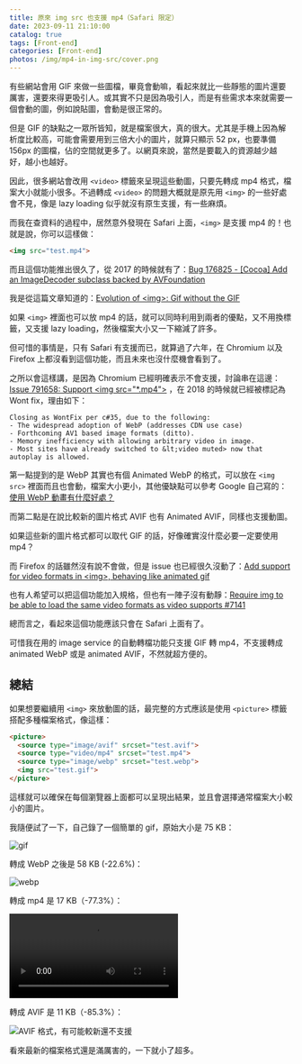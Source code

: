 ```yaml
---
title: 原來 img src 也支援 mp4（Safari 限定）
date: 2023-09-11 21:10:00
catalog: true
tags: [Front-end]
categories: [Front-end]
photos: /img/mp4-in-img-src/cover.png
---
```


有些網站會用 GIF 來做一些圖檔，畢竟會動嘛，看起來就比一些靜態的圖片還要厲害，還要來得更吸引人。或其實不只是因為吸引人，而是有些需求本來就需要一個會動的圖，例如說貼圖，會動是很正常的。

但是 GIF 的缺點之一眾所皆知，就是檔案很大，真的很大。尤其是手機上因為解析度比較高，可能會需要用到三倍大小的圖片，就算只顯示 52 px，也要準備 156px 的圖檔，佔的空間就更多了。以網頁來說，當然是要載入的資源越少越好，越小也越好。

<!-- more -->

因此，很多網站會改用 `<video>` 標籤來呈現這些動圖，只要先轉成 mp4 格式，檔案大小就能小很多。不過轉成 `<video>` 的問題大概就是原先用 `<img>` 的一些好處會不見，像是 lazy loading 似乎就沒有原生支援，有一些麻煩。

而我在查資料的過程中，居然意外發現在 Safari 上面，`<img>` 是支援 mp4 的！也就是說，你可以這樣做：

``` html
<img src="test.mp4">
```

而且這個功能推出很久了，從 2017 的時候就有了：[Bug 176825 - [Cocoa] Add an ImageDecoder subclass backed by AVFoundation](https://bugs.webkit.org/show_bug.cgi?id=176825)

我是從這篇文章知道的：[Evolution of &lt;img>: Gif without the GIF](https://calendar.perfplanet.com/2017/animated-gif-without-the-gif/)

如果 `<img>` 裡面也可以放 mp4 的話，就可以同時利用到兩者的優點，又不用換標籤，又支援 lazy loading，然後檔案大小又一下縮減了許多。

但可惜的事情是，只有 Safari 有支援而已，就算過了六年，在 Chromium 以及 Firefox 上都沒看到這個功能，而且未來也沒什麼機會看到了。

之所以會這樣講，是因為 Chromium 已經明確表示不會支援，討論串在這邊：[Issue 791658: Support &lt;img src="*.mp4">](https://bugs.chromium.org/p/chromium/issues/detail?id=791658) ，在 2018 的時候就已經被標記為 Wont fix，理由如下：

```
Closing as WontFix per c#35, due to the following:
- The widespread adoption of WebP (addresses CDN use case)
- Forthcoming AV1 based image formats (ditto).
- Memory inefficiency with allowing arbitrary video in image.
- Most sites have already switched to &lt;video muted> now that autoplay is allowed.
```

第一點提到的是 WebP 其實也有個 Animated WebP 的格式，可以放在 `<img src>` 裡面而且也會動，檔案大小更小，其他優缺點可以參考 Google 自己寫的：[使用 WebP 動畫有什麼好處？](https://developers.google.com/speed/webp/faq?hl=zh-tw#why_should_i_use_animated_webp)

而第二點是在說比較新的圖片格式 AVIF 也有 Animated AVIF，同樣也支援動圖。

如果這些新的圖片格式都可以取代 GIF 的話，好像確實沒什麼必要一定要使用 mp4？

而 Firefox 的話雖然沒有說不會做，但是 issue 也已經很久沒動了：[Add support for video formats in &lt;img>, behaving like animated gif](https://bugzilla.mozilla.org/show_bug.cgi?id=895131)

也有人希望可以把這個功能加入規格，但也有一陣子沒有動靜：[Require img to be able to load the same video formats as video supports #7141](https://github.com/whatwg/html/issues/7141)

總而言之，看起來這個功能應該只會在 Safari 上面有了。

可惜我在用的 image service 的自動轉檔功能只支援 GIF 轉 mp4，不支援轉成 animated WebP 或是 animated AVIF，不然就超方便的。

## 總結

如果想要繼續用 `<img>` 來放動圖的話，最完整的方式應該是使用 `<picture>` 標籤搭配多種檔案格式，像這樣：

``` html
<picture>
  <source type="image/avif" srcset="test.avif">
  <source type="video/mp4" srcset="test.mp4">
  <source type="image/webp" srcset="test.webp">
  <img src="test.gif">
</picture>
```

這樣就可以確保在每個瀏覽器上面都可以呈現出結果，並且會選擇通常檔案大小較小的圖片。

我隨便試了一下，自己錄了一個簡單的 gif，原始大小是 75 KB：

![gif](/img/mp4-in-img-src/test.gif)

轉成 WebP 之後是 58 KB (-22.6%)：

![webp](/img/mp4-in-img-src/test.webp)

轉成 mp4 是 17 KB（-77.3%）：

![只有 Safari 支援 mp4，看不到正常](/img/mp4-in-img-src/test.mp4)

轉成 AVIF 是 11 KB（-85.3%）：

![AVIF 格式，有可能較新還不支援](/img/mp4-in-img-src/test.avif)

看來最新的檔案格式還是滿厲害的，一下就小了超多。
